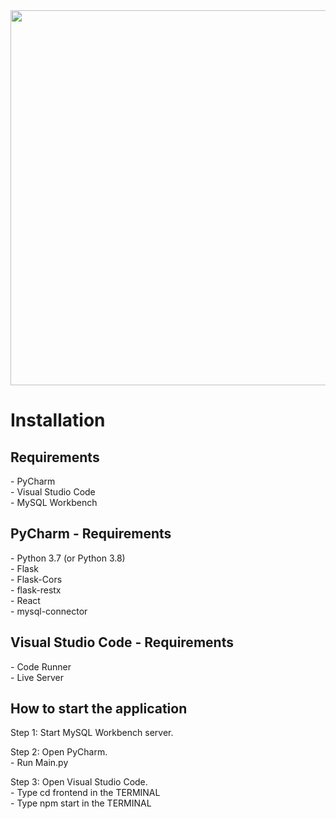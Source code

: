 <picture> 
    <img src="https://cdn.discordapp.com/attachments/698171365827674117/711565717312634900/unknown.png" width=600 >
</picture>

<h1> Installation </h1>

<h2> Requirements </h2>
- PyCharm </br>
- Visual Studio Code </br>
- MySQL Workbench 

<h2> PyCharm - Requirements </h2>
- Python 3.7 (or Python 3.8) </br>
- Flask </br>
- Flask-Cors </br>
- flask-restx </br>
- React </br>
- mysql-connector

<h2> Visual Studio Code - Requirements </h2>
- Code Runner </br>
- Live Server

<h2> How to start the application </h2>

Step 1: Start MySQL Workbench server. 

Step 2: Open PyCharm. </br>
    - Run Main.py

Step 3: Open Visual Studio Code. </br>
    - Type cd frontend in the TERMINAL </br>
    - Type npm start in the TERMINAL